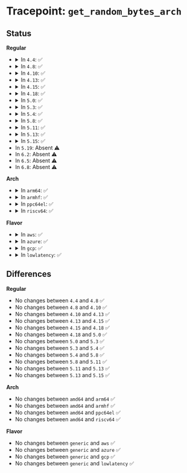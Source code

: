 # Tracepoint: <code>get_random_bytes_arch</code>

## Status
<b>Regular</b>
<ul>
<li>
<details>
<summary>In <code>4.4</code>: ✅</summary>

Event:

```c
struct trace_event_raw_random__get_random_bytes {
    struct trace_entry ent;
    int nbytes;
    long unsigned int IP;
    char __data[0];
};
```
Function:

```c
void trace_event_raw_event_random__get_random_bytes(void *__data, int nbytes, long unsigned int IP);
```
</details>
</li>
<li>
<details>
<summary>In <code>4.8</code>: ✅</summary>

Event:

```c
struct trace_event_raw_random__get_random_bytes {
    struct trace_entry ent;
    int nbytes;
    long unsigned int IP;
    char __data[0];
};
```
Function:

```c
void trace_event_raw_event_random__get_random_bytes(void *__data, int nbytes, long unsigned int IP);
```
</details>
</li>
<li>
<details>
<summary>In <code>4.10</code>: ✅</summary>

Event:

```c
struct trace_event_raw_random__get_random_bytes {
    struct trace_entry ent;
    int nbytes;
    long unsigned int IP;
    char __data[0];
};
```
Function:

```c
void trace_event_raw_event_random__get_random_bytes(void *__data, int nbytes, long unsigned int IP);
```
</details>
</li>
<li>
<details>
<summary>In <code>4.13</code>: ✅</summary>

Event:

```c
struct trace_event_raw_random__get_random_bytes {
    struct trace_entry ent;
    int nbytes;
    long unsigned int IP;
    char __data[0];
};
```
Function:

```c
void trace_event_raw_event_random__get_random_bytes(void *__data, int nbytes, long unsigned int IP);
```
</details>
</li>
<li>
<details>
<summary>In <code>4.15</code>: ✅</summary>

Event:

```c
struct trace_event_raw_random__get_random_bytes {
    struct trace_entry ent;
    int nbytes;
    long unsigned int IP;
    char __data[0];
};
```
Function:

```c
void trace_event_raw_event_random__get_random_bytes(void *__data, int nbytes, long unsigned int IP);
```
</details>
</li>
<li>
<details>
<summary>In <code>4.18</code>: ✅</summary>

Event:

```c
struct trace_event_raw_random__get_random_bytes {
    struct trace_entry ent;
    int nbytes;
    long unsigned int IP;
    char __data[0];
};
```
Function:

```c
void trace_event_raw_event_random__get_random_bytes(void *__data, int nbytes, long unsigned int IP);
```
</details>
</li>
<li>
<details>
<summary>In <code>5.0</code>: ✅</summary>

Event:

```c
struct trace_event_raw_random__get_random_bytes {
    struct trace_entry ent;
    int nbytes;
    long unsigned int IP;
    char __data[0];
};
```
Function:

```c
void trace_event_raw_event_random__get_random_bytes(void *__data, int nbytes, long unsigned int IP);
```
</details>
</li>
<li>
<details>
<summary>In <code>5.3</code>: ✅</summary>

Event:

```c
struct trace_event_raw_random__get_random_bytes {
    struct trace_entry ent;
    int nbytes;
    long unsigned int IP;
    char __data[0];
};
```
Function:

```c
void trace_event_raw_event_random__get_random_bytes(void *__data, int nbytes, long unsigned int IP);
```
</details>
</li>
<li>
<details>
<summary>In <code>5.4</code>: ✅</summary>

Event:

```c
struct trace_event_raw_random__get_random_bytes {
    struct trace_entry ent;
    int nbytes;
    long unsigned int IP;
    char __data[0];
};
```
Function:

```c
void trace_event_raw_event_random__get_random_bytes(void *__data, int nbytes, long unsigned int IP);
```
</details>
</li>
<li>
<details>
<summary>In <code>5.8</code>: ✅</summary>

Event:

```c
struct trace_event_raw_random__get_random_bytes {
    struct trace_entry ent;
    int nbytes;
    long unsigned int IP;
    char __data[0];
};
```
Function:

```c
void trace_event_raw_event_random__get_random_bytes(void *__data, int nbytes, long unsigned int IP);
```
</details>
</li>
<li>
<details>
<summary>In <code>5.11</code>: ✅</summary>

Event:

```c
struct trace_event_raw_random__get_random_bytes {
    struct trace_entry ent;
    int nbytes;
    long unsigned int IP;
    char __data[0];
};
```
Function:

```c
void trace_event_raw_event_random__get_random_bytes(void *__data, int nbytes, long unsigned int IP);
```
</details>
</li>
<li>
<details>
<summary>In <code>5.13</code>: ✅</summary>

Event:

```c
struct trace_event_raw_random__get_random_bytes {
    struct trace_entry ent;
    int nbytes;
    long unsigned int IP;
    char __data[0];
};
```
Function:

```c
void trace_event_raw_event_random__get_random_bytes(void *__data, int nbytes, long unsigned int IP);
```
</details>
</li>
<li>
<details>
<summary>In <code>5.15</code>: ✅</summary>

Event:

```c
struct trace_event_raw_random__get_random_bytes {
    struct trace_entry ent;
    int nbytes;
    long unsigned int IP;
    char __data[0];
};
```
Function:

```c
void trace_event_raw_event_random__get_random_bytes(void *__data, int nbytes, long unsigned int IP);
```
</details>
</li>
<li>
In <code>5.19</code>: Absent ⚠️
</li>
<li>
In <code>6.2</code>: Absent ⚠️
</li>
<li>
In <code>6.5</code>: Absent ⚠️
</li>
<li>
In <code>6.8</code>: Absent ⚠️
</li>
</ul>
<b>Arch</b>
<ul>
<li>
<details>
<summary>In <code>arm64</code>: ✅</summary>

Event:

```c
struct trace_event_raw_random__get_random_bytes {
    struct trace_entry ent;
    int nbytes;
    long unsigned int IP;
    char __data[0];
};
```
Function:

```c
void trace_event_raw_event_random__get_random_bytes(void *__data, int nbytes, long unsigned int IP);
```
</details>
</li>
<li>
<details>
<summary>In <code>armhf</code>: ✅</summary>

Event:

```c
struct trace_event_raw_random__get_random_bytes {
    struct trace_entry ent;
    int nbytes;
    long unsigned int IP;
    char __data[0];
};
```
Function:

```c
void trace_event_raw_event_random__get_random_bytes(void *__data, int nbytes, long unsigned int IP);
```
</details>
</li>
<li>
<details>
<summary>In <code>ppc64el</code>: ✅</summary>

Event:

```c
struct trace_event_raw_random__get_random_bytes {
    struct trace_entry ent;
    int nbytes;
    long unsigned int IP;
    char __data[0];
};
```
Function:

```c
void trace_event_raw_event_random__get_random_bytes(void *__data, int nbytes, long unsigned int IP);
```
</details>
</li>
<li>
<details>
<summary>In <code>riscv64</code>: ✅</summary>

Event:

```c
struct trace_event_raw_random__get_random_bytes {
    struct trace_entry ent;
    int nbytes;
    long unsigned int IP;
    char __data[0];
};
```
Function:

```c
void trace_event_raw_event_random__get_random_bytes(void *__data, int nbytes, long unsigned int IP);
```
</details>
</li>
</ul>
<b>Flavor</b>
<ul>
<li>
<details>
<summary>In <code>aws</code>: ✅</summary>

Event:

```c
struct trace_event_raw_random__get_random_bytes {
    struct trace_entry ent;
    int nbytes;
    long unsigned int IP;
    char __data[0];
};
```
Function:

```c
void trace_event_raw_event_random__get_random_bytes(void *__data, int nbytes, long unsigned int IP);
```
</details>
</li>
<li>
<details>
<summary>In <code>azure</code>: ✅</summary>

Event:

```c
struct trace_event_raw_random__get_random_bytes {
    struct trace_entry ent;
    int nbytes;
    long unsigned int IP;
    char __data[0];
};
```
Function:

```c
void trace_event_raw_event_random__get_random_bytes(void *__data, int nbytes, long unsigned int IP);
```
</details>
</li>
<li>
<details>
<summary>In <code>gcp</code>: ✅</summary>

Event:

```c
struct trace_event_raw_random__get_random_bytes {
    struct trace_entry ent;
    int nbytes;
    long unsigned int IP;
    char __data[0];
};
```
Function:

```c
void trace_event_raw_event_random__get_random_bytes(void *__data, int nbytes, long unsigned int IP);
```
</details>
</li>
<li>
<details>
<summary>In <code>lowlatency</code>: ✅</summary>

Event:

```c
struct trace_event_raw_random__get_random_bytes {
    struct trace_entry ent;
    int nbytes;
    long unsigned int IP;
    char __data[0];
};
```
Function:

```c
void trace_event_raw_event_random__get_random_bytes(void *__data, int nbytes, long unsigned int IP);
```
</details>
</li>
</ul>

## Differences
<b>Regular</b>
<ul>
<li>
No changes between <code>4.4</code> and <code>4.8</code> ✅
</li>
<li>
No changes between <code>4.8</code> and <code>4.10</code> ✅
</li>
<li>
No changes between <code>4.10</code> and <code>4.13</code> ✅
</li>
<li>
No changes between <code>4.13</code> and <code>4.15</code> ✅
</li>
<li>
No changes between <code>4.15</code> and <code>4.18</code> ✅
</li>
<li>
No changes between <code>4.18</code> and <code>5.0</code> ✅
</li>
<li>
No changes between <code>5.0</code> and <code>5.3</code> ✅
</li>
<li>
No changes between <code>5.3</code> and <code>5.4</code> ✅
</li>
<li>
No changes between <code>5.4</code> and <code>5.8</code> ✅
</li>
<li>
No changes between <code>5.8</code> and <code>5.11</code> ✅
</li>
<li>
No changes between <code>5.11</code> and <code>5.13</code> ✅
</li>
<li>
No changes between <code>5.13</code> and <code>5.15</code> ✅
</li>
</ul>
<b>Arch</b>
<ul>
<li>
No changes between <code>amd64</code> and <code>arm64</code> ✅
</li>
<li>
No changes between <code>amd64</code> and <code>armhf</code> ✅
</li>
<li>
No changes between <code>amd64</code> and <code>ppc64el</code> ✅
</li>
<li>
No changes between <code>amd64</code> and <code>riscv64</code> ✅
</li>
</ul>
<b>Flavor</b>
<ul>
<li>
No changes between <code>generic</code> and <code>aws</code> ✅
</li>
<li>
No changes between <code>generic</code> and <code>azure</code> ✅
</li>
<li>
No changes between <code>generic</code> and <code>gcp</code> ✅
</li>
<li>
No changes between <code>generic</code> and <code>lowlatency</code> ✅
</li>
</ul>

